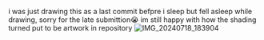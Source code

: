 i was just drawing this as a last 
commit befpre i sleep but fell asleep while drawing, sorry for the late submittion😭
im still happy with how the shading turned put to be
artwork in repository 
![IMG_20240718_183904](https://github.com/user-attachments/assets/f594a8ff-873b-4ec7-9247-e0e70e53db74)

